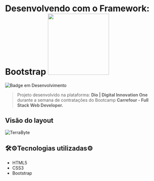 # Desenvolvendo com o Framework: Bootstrap <img src="https://user-images.githubusercontent.com/91090285/197283356-27c1574d-1b24-4603-8cff-ee2b9f59de6e.jpg" height="200px" />

![Badge em Desenvolvimento](http://img.shields.io/static/v1?label=STATUS&message=EM%20DESENVOLVIMENTO&color=GREEN&style=for-the-badge)

>  Projeto desenvolvido na plataforma: <strong> Dio | Digital Innovation One</strong> durante a semana de contratações do Bootcamp <strong>Carrefour - Full Stack Web Developer.</strong>

<h2>Visão do layout</h2>

![TerraByte](https://user-images.githubusercontent.com/91090285/197282797-6cf06603-5897-4d37-90a2-361c1c13be13.png)


<h2>🛠⚙Tecnologias utilizadas⚙</h2>

<ul>
<li>HTML5</li>
<li>CSS3</li>
<li>Bootstrap</li>
</ul>



